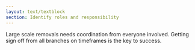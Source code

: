 ```yaml
---
layout: text/textblock
section: Identify roles and responsibility
---
```

Large scale removals needs coordination from everyone involved. Getting sign off from all branches on timeframes is the key to success.
